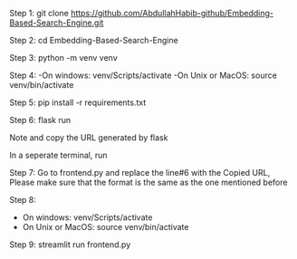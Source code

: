 Step 1: git clone https://github.com/AbdullahHabib-github/Embedding-Based-Search-Engine.git

Step 2: cd Embedding-Based-Search-Engine

Step 3: python -m venv venv

Step 4: 
-On windows:
venv/Scripts/activate
-On Unix or MacOS:
source venv/bin/activate

Step 5: pip install -r requirements.txt

Step 6: flask run

Note and copy the URL generated by flask

In a seperate terminal, run

Step 7: Go to frontend.py and replace the line#6 with the Copied URL, Please make sure that the format is the same as the one mentioned before

Step 8:
- On windows:
venv/Scripts/activate
- On Unix or MacOS:
source venv/bin/activate

Step 9:  streamlit run frontend.py
